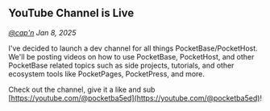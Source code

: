 ## YouTube Channel is Live

_[@cap'n](https://discord.gg/nVTxCMEcGT) Jan 8, 2025_

I've decided to launch a dev channel for all things PocketBase/PocketHost. We'll be posting videos on how to use PocketBase, PocketHost, and other PocketBase related topics such as side projects, tutorials, and other ecosystem tools like PocketPages, PocketPress, and more.

Check out the channel, give it a like and sub [https://youtube.com/@pocketba5ed](https://youtube.com/@pocketba5ed)!
